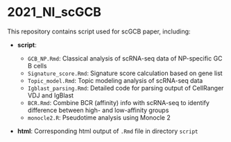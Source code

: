 # 2021_NI_scGCB
This repository contains script used for scGCB paper, including:  
* **script**:  
    * `GCB_NP.Rmd`: Classical analysis of scRNA-seq data of NP-specific GC B cells  
    * `Signature_score.Rmd`: Signature score calculation based on gene list  
    * `Topic_model.Rmd`: Topic modeling analysis of scRNA-seq data  
    * `Igblast_parsing.Rmd`: Detailed code for parsing output of CellRanger VDJ and IgBlast  
    * `BCR.Rmd`: Combine BCR (affinity) info with scRNA-seq to identify difference between high- and low-affinity groups  
    * `monocle2.R`: Pseudotime analysis using Monocle 2

* **html**: Corresponding html output of `.Rmd` file in directory `script` 

